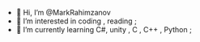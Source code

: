 - 👋 Hi, I’m @MarkRahimzanov
- 👀 I’m interested in coding , reading ;
- 🌱 I’m currently learning C#, unity , C , C++ , Python ; 

<!---
MarkRahimzanov/MarkRahimzanov is a ✨ special ✨ repository because its `README.md` (this file) appears on your GitHub profile.
You can click the Preview link to take a look at your changes.
--->
